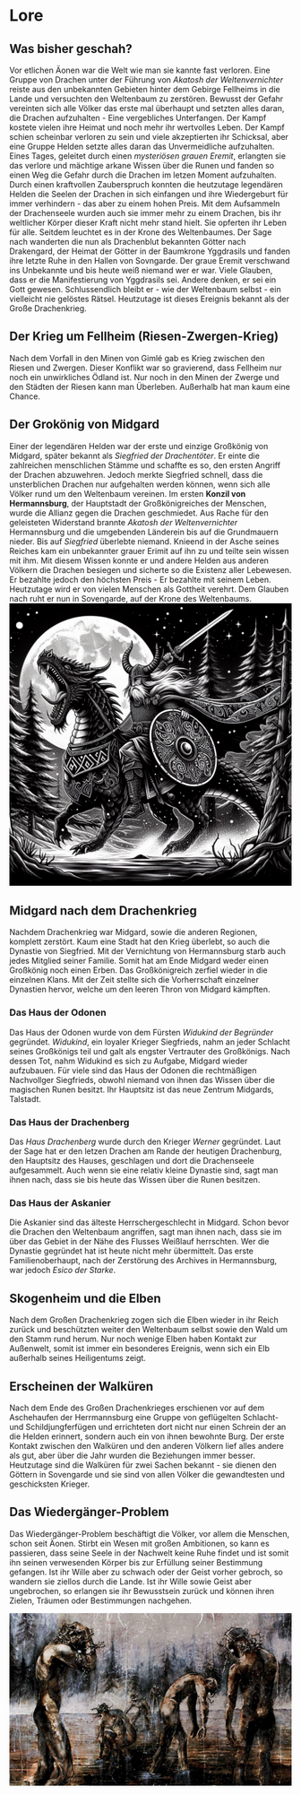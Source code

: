 # Lore

## Was bisher geschah?

Vor etlichen Äonen war die Welt wie man sie kannte fast verloren. Eine Gruppe von Drachen unter der Führung von *Akatosh der Weltenvernichter* reiste aus den unbekannten Gebieten hinter dem Gebirge Fellheims in die Lande und versuchten den Weltenbaum zu zerstören. Bewusst der Gefahr vereinten sich alle Völker das erste mal überhaupt und setzten alles daran, die Drachen aufzuhalten - Eine vergebliches Unterfangen. Der Kampf kostete vielen ihre Heimat und noch mehr ihr wertvolles Leben. Der Kampf schien scheinbar verloren zu sein und viele akzeptierten ihr Schicksal, aber eine Gruppe Helden setzte alles daran das Unvermeidliche aufzuhalten. Eines Tages, geleitet durch einen *mysteriösen grauen Eremit*, erlangten sie das verlore und mächtige arkane Wissen über die Runen und fanden so einen Weg die Gefahr durch die Drachen im letzen Moment aufzuhalten. Durch einen kraftvollen Zauberspruch konnten die heutzutage legendären Helden die Seelen der Drachen in sich einfangen und ihre Wiedergeburt für immer verhindern - das aber zu einem hohen Preis. Mit dem Aufsammeln der Drachenseele wurden auch sie immer mehr zu einem Drachen, bis ihr weltlicher Körper dieser Kraft nicht mehr stand hielt. Sie opferten ihr Leben für alle. Seitdem leuchtet es in der Krone des Weltenbaumes. Der Sage nach wanderten die nun als Drachenblut bekannten Götter nach Drakengard, der Heimat der Götter in der Baumkrone Yggdrasils und fanden ihre letzte Ruhe in den Hallen von Sovngarde.
Der graue Eremit verschwand ins Unbekannte und bis heute weiß niemand wer er war. Viele Glauben, dass er die Manifestierung von Yggdrasils sei. Andere denken, er sei ein Gott gewesen. Schlussendlich bleibt er - wie der Weltenbaum selbst - ein vielleicht nie gelöstes Rätsel. Heutzutage ist dieses Ereignis bekannt als der Große Drachenkrieg.

## Der Krieg um Fellheim (Riesen-Zwergen-Krieg)
Nach dem Vorfall in den Minen von Gimlé gab es Krieg zwischen den Riesen und Zwergen. Dieser Konflikt war so gravierend, dass Fellheim nur noch ein unwirkliches Ödland ist. Nur noch in den Minen der Zwerge und den Städten der Riesen kann man Überleben. Außerhalb hat man kaum eine Chance.

## Der Grokönig von Midgard
Einer der legendären Helden war der erste und einzige Großkönig von Midgard, später bekannt als *Siegfried der Drachentöter*. Er einte die zahlreichen menschlichen Stämme und schaffte es so, den ersten Angriff der Drachen abzuwehren. Jedoch merkte Siegfried schnell, dass die unsterblichen Drachen nur aufgehalten werden können, wenn sich alle Völker rund um den Weltenbaum vereinen. Im ersten **Konzil von Hermannsburg**, der Hauptstadt der Großkönigreiches der Menschen, wurde die Allianz gegen die Drachen geschmiedet. Aus Rache für den geleisteten Widerstand brannte *Akatosh der Weltenvernichter* Hermannsburg und die umgebenden Länderein bis auf die Grundmauern nieder. Bis auf *Siegfried* überlebte niemand. Knieend in der Asche seines Reiches kam ein unbekannter grauer Erimit auf ihn zu und teilte sein wissen mit ihm. Mit diesem Wissen konnte er und andere Helden aus anderen Völkern die Drachen besiegen und sicherte so die Existenz aller Lebewesen. Er bezahlte jedoch den höchsten Preis - Er bezahlte mit seinem Leben. Heutzutage wird er von vielen Menschen als Gottheit verehrt. Dem Glauben nach ruht er nun in Sovengarde, auf der Krone des Weltenbaums.
![Bild vom netten Herrn](/pages/public/images/wotan.jpg)

## Midgard nach dem Drachenkrieg
Nachdem Drachenkrieg war Midgard, sowie die anderen Regionen, komplett zerstört. Kaum eine Stadt hat den Krieg überlebt, so auch die Dynastie von Siegfried. Mit der Vernichtung von Hermannsburg starb auch jedes Mitglied seiner Familie. Somit hat am Ende Midgard weder einen Großkönig noch einen Erben. Das Großkönigreich zerfiel wieder in die einzelnen Klans. Mit der Zeit stellte sich die Vorherrschaft einzelner Dynastien hervor, welche um den leeren Thron von Midgard kämpften.

### Das Haus der Odonen
Das Haus der Odonen wurde von dem Fürsten *Widukind der Begründer* gegründet. *Widukind*, ein loyaler Krieger Siegfrieds, nahm an jeder Schlacht seines Großkönigs teil und galt als engster Vertrauter des Großkönigs. Nach dessen Tot, nahm Widukind es sich zu Aufgabe, Midgard wieder aufzubauen. Für viele sind das Haus der Odonen die rechtmäßigen Nachvollger Siegfrieds, obwohl niemand von ihnen das Wissen über die magischen Runen besitzt. Ihr Hauptsitz ist das neue Zentrum Midgards, Talstadt.

### Das Haus der Drachenberg
Das *Haus Drachenberg* wurde durch den Krieger *Werner* gegründet. Laut der Sage hat er den letzen Drachen am Rande der heutigen Drachenburg, den Hauptsitz des Hauses, geschlagen und dort die Drachenseele aufgesammelt. Auch wenn sie eine relativ kleine Dynastie sind, sagt man ihnen nach, dass sie bis heute das Wissen über die Runen besitzen.

### Das Haus der Askanier
Die Askanier sind das älteste Herrschergeschlecht in Midgard. Schon bevor die Drachen den Weltenbaum angriffen, sagt man ihnen nach, dass sie im über das Gebiet in der Nähe des Flusses Weißlauf herrschten. Wer die Dynastie gegründet hat ist heute nicht mehr übermittelt. Das erste Familienoberhaupt, nach der Zerstörung des Archives in Hermannsburg, war jedoch *Esico der Starke*.

## Skogenheim und die Elben
Nach dem Großen Drachenkrieg zogen sich die Elben wieder in ihr Reich zurück und beschützten weiter den Weltenbaum selbst sowie den Wald um den Stamm rund herum. Nur noch wenige Elben haben Kontakt zur Außenwelt, somit ist immer ein besonderes Ereignis, wenn sich ein Elb außerhalb seines Heiligentums zeigt.

## Erscheinen der Walküren
Nach dem Ende des Großen Drachenkrieges erschienen vor auf dem Aschehaufen der Herrmannsburg eine Gruppe von geflügelten Schlacht- und Schildjungferfügen und errichteten dort nicht nur einen Schrein der an die Helden erinnert, sondern auch ein von ihnen bewohnte Burg. Der erste Kontakt zwischen den Walküren und den anderen Völkern lief alles andere als gut, aber über die Jahr wurden die Beziehungen immer besser. Heutzutage sind die Walküren für zwei Sachen bekannt - sie dienen den Göttern in Sovengarde und sie sind von allen Völker die gewandtesten und geschicksten Krieger.

## Das Wiedergänger-Problem
Das Wiedergänger-Problem beschäftigt die Völker, vor allem die Menschen, schon seit Äonen. Stirbt ein Wesen mit großen Ambitionen, so kann es passieren, dass seine Seele in der Nachwelt keine Ruhe findet und ist somit ihn seinen verwesenden Körper bis zur Erfüllung seiner Bestimmung gefangen. Ist ihr Wille aber zu schwach oder der Geist vorher gebroch, so wandern sie ziellos durch die Lande. Ist ihr Wille sowie Geist aber ungebrochen, so erlangen sie ihr Bewusstsein zurück und können ihren Zielen, Träumen oder Bestimmungen nachgehen.

![Wiedergänger Problem](/images/WiedergaengerProblem.webp)

